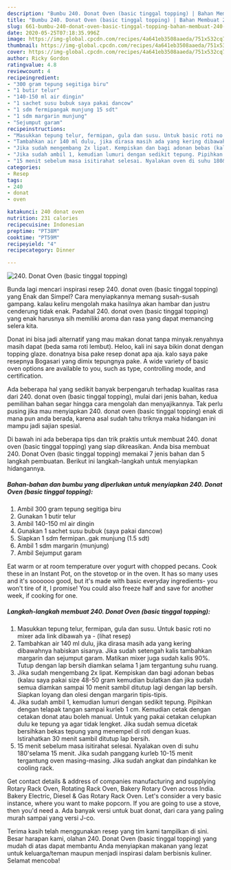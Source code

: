 ```yaml
---
description: "Bumbu 240. Donat Oven (basic tinggal topping) | Bahan Membuat 240. Donat Oven (basic tinggal topping) Yang Enak Banget"
title: "Bumbu 240. Donat Oven (basic tinggal topping) | Bahan Membuat 240. Donat Oven (basic tinggal topping) Yang Enak Banget"
slug: 661-bumbu-240-donat-oven-basic-tinggal-topping-bahan-membuat-240-donat-oven-basic-tinggal-topping-yang-enak-banget
date: 2020-05-25T07:18:35.996Z
image: https://img-global.cpcdn.com/recipes/4a641eb3508aaeda/751x532cq70/240-donat-oven-basic-tinggal-topping-foto-resep-utama.jpg
thumbnail: https://img-global.cpcdn.com/recipes/4a641eb3508aaeda/751x532cq70/240-donat-oven-basic-tinggal-topping-foto-resep-utama.jpg
cover: https://img-global.cpcdn.com/recipes/4a641eb3508aaeda/751x532cq70/240-donat-oven-basic-tinggal-topping-foto-resep-utama.jpg
author: Ricky Gordon
ratingvalue: 4.8
reviewcount: 4
recipeingredient:
- "300 gram tepung segitiga biru"
- "1 butir telur"
- "140-150 ml air dingin"
- "1 sachet susu bubuk saya pakai dancow"
- "1 sdm fermipangak munjung 15 sdt"
- "1 sdm margarin munjung"
- "Sejumput garam"
recipeinstructions:
- "Masukkan tepung telur, fermipan, gula dan susu. Untuk basic roti no mixer ada link dibawah ya             (lihat resep)"
- "Tambahkan air 140 ml dulu, jika dirasa masih ada yang kering dibawahnya habiskan sisanya. Jika sudah setengah kalis tambahkan margarin dan sejumput garam. Matikan mixer juga sudah kalis 90%. Tutup dengan lap bersih diamkan selama 1 jam tergantung suhu ruang."
- "Jika sudah mengembang 2x lipat. Kempiskan dan bagi adonan bebas (kalau saya pakai size 48-50 gram kemudian bulatkan dan jika sudah semua diamkan sampai 10 menit sambil ditutup lagi dengan lap bersih. Siapkan loyang dan olesi dengan margarin tipis-tipis."
- "Jika sudah ambil 1, kemudian lumuri dengan sedikit tepung. Pipihkan dengan telapak tangan sampai kurleb 1 cm. Kemudian cetak dengan cetakan donat atau boleh manual. Untuk yang pakai cetakan celupkan dulu ke tepung ya agar tidak lengket. Jika sudah semua dicetak bersihkan bekas tepung yang menempel di roti dengan kuas. Istirahatkan 30 menit sambil ditutup lap bersih."
- "15 menit sebelum masa isitirahat selesai. Nyalakan oven di suhu 180&#39;selama 15 menit. Jika sudah panggang kurleb 10-15 menit tergantung oven masing-masing. Jika sudah angkat dan pindahkan ke cooling rack."
categories:
- Resep
tags:
- 240
- donat
- oven

katakunci: 240 donat oven 
nutrition: 231 calories
recipecuisine: Indonesian
preptime: "PT38M"
cooktime: "PT59M"
recipeyield: "4"
recipecategory: Dinner

---
```



![240. Donat Oven (basic tinggal topping)](https://img-global.cpcdn.com/recipes/4a641eb3508aaeda/751x532cq70/240-donat-oven-basic-tinggal-topping-foto-resep-utama.jpg)

Bunda lagi mencari inspirasi resep 240. donat oven (basic tinggal topping) yang Enak dan Simpel? Cara menyiapkannya memang susah-susah gampang. kalau keliru mengolah maka hasilnya akan hambar dan justru cenderung tidak enak. Padahal 240. donat oven (basic tinggal topping) yang enak harusnya sih memiliki aroma dan rasa yang dapat memancing selera kita.

Donat ini bisa jadi alternatif yang mau makan donat tanpa minyak.renyahnya masih dapat (beda sama roti lembut). Heloo, kali ini saya bikin donat dengan topping glaze. donatnya bisa pake resep donat apa aja. kalo saya pake resepnya Bogasari yang dimix tepungnya pake. A wide variety of basic oven options are available to you, such as type, controlling mode, and certification.

Ada beberapa hal yang sedikit banyak berpengaruh terhadap kualitas rasa dari 240. donat oven (basic tinggal topping), mulai dari jenis bahan, kedua pemilihan bahan segar hingga cara mengolah dan menyajikannya. Tak perlu pusing jika mau menyiapkan 240. donat oven (basic tinggal topping) enak di mana pun anda berada, karena asal sudah tahu triknya maka hidangan ini mampu jadi sajian spesial.


Di bawah ini ada beberapa tips dan trik praktis untuk membuat 240. donat oven (basic tinggal topping) yang siap dikreasikan. Anda bisa membuat 240. Donat Oven (basic tinggal topping) memakai 7 jenis bahan dan 5 langkah pembuatan. Berikut ini langkah-langkah untuk menyiapkan hidangannya.

<!--inarticleads1-->

##### Bahan-bahan dan bumbu yang diperlukan untuk menyiapkan 240. Donat Oven (basic tinggal topping):

1. Ambil 300 gram tepung segitiga biru
1. Gunakan 1 butir telur
1. Ambil 140-150 ml air dingin
1. Gunakan 1 sachet susu bubuk (saya pakai dancow)
1. Siapkan 1 sdm fermipan..gak munjung (1.5 sdt)
1. Ambil 1 sdm margarin (munjung)
1. Ambil Sejumput garam


Eat warm or at room temperature over yogurt with chopped pecans. Cook these in an Instant Pot, on the stovetop or in the oven. It has so many uses and it&#39;s soooooo good, but it&#39;s made with basic everyday ingredients- you won&#39;t tire of it, I promise! You could also freeze half and save for another week, if cooking for one. 

<!--inarticleads2-->

##### Langkah-langkah membuat 240. Donat Oven (basic tinggal topping):

1. Masukkan tepung telur, fermipan, gula dan susu. Untuk basic roti no mixer ada link dibawah ya -             (lihat resep)
1. Tambahkan air 140 ml dulu, jika dirasa masih ada yang kering dibawahnya habiskan sisanya. Jika sudah setengah kalis tambahkan margarin dan sejumput garam. Matikan mixer juga sudah kalis 90%. Tutup dengan lap bersih diamkan selama 1 jam tergantung suhu ruang.
1. Jika sudah mengembang 2x lipat. Kempiskan dan bagi adonan bebas (kalau saya pakai size 48-50 gram kemudian bulatkan dan jika sudah semua diamkan sampai 10 menit sambil ditutup lagi dengan lap bersih. Siapkan loyang dan olesi dengan margarin tipis-tipis.
1. Jika sudah ambil 1, kemudian lumuri dengan sedikit tepung. Pipihkan dengan telapak tangan sampai kurleb 1 cm. Kemudian cetak dengan cetakan donat atau boleh manual. Untuk yang pakai cetakan celupkan dulu ke tepung ya agar tidak lengket. Jika sudah semua dicetak bersihkan bekas tepung yang menempel di roti dengan kuas. Istirahatkan 30 menit sambil ditutup lap bersih.
1. 15 menit sebelum masa isitirahat selesai. Nyalakan oven di suhu 180&#39;selama 15 menit. Jika sudah panggang kurleb 10-15 menit tergantung oven masing-masing. Jika sudah angkat dan pindahkan ke cooling rack.


Get contact details &amp; address of companies manufacturing and supplying Rotary Rack Oven, Rotating Rack Oven, Bakery Rotary Oven across India. Bakery Electric, Diesel &amp; Gas Rotary Rack Oven. Let&#39;s consider a very basic instance, where you want to make popcorn. If you are going to use a stove, then you&#39;d need a. Ada banyak versi untuk buat donat, dari cara yang paling murah sampai yang versi J-co. 

Terima kasih telah menggunakan resep yang tim kami tampilkan di sini. Besar harapan kami, olahan 240. Donat Oven (basic tinggal topping) yang mudah di atas dapat membantu Anda menyiapkan makanan yang lezat untuk keluarga/teman maupun menjadi inspirasi dalam berbisnis kuliner. Selamat mencoba!
